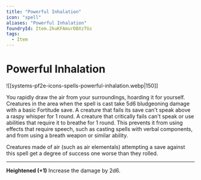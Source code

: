 ```yaml
---
title: "Powerful Inhalation"
icon: "spell"
aliases: "Powerful Inhalation"
foundryId: Item.2kuKFAmurDBXzTGs
tags:
  - Item
---
```


# Powerful Inhalation
![[systems-pf2e-icons-spells-powerful-inhalation.webp|150]]

You rapidly draw the air from your surroundings, hoarding it for yourself. Creatures in the area when the spell is cast take 5d6 bludgeoning damage with a basic Fortitude save. A creature that fails its save can't speak above a raspy whisper for 1 round. A creature that critically fails can't speak or use abilities that require it to breathe for 1 round. This prevents it from using effects that require speech, such as casting spells with verbal components, and from using a breath weapon or similar ability.

Creatures made of air (such as air elementals) attempting a save against this spell get a degree of success one worse than they rolled.

* * *

**Heightened (+1)** Increase the damage by 2d6.

